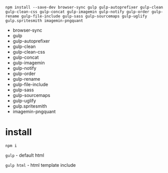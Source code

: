 `npm install --save-dev browser-sync gulp gulp-autoprefixer gulp-clean gulp-clean-css gulp-concat gulp-imagemin gulp-notify gulp-order gulp-rename gulp-file-include gulp-sass gulp-sourcemaps gulp-uglify gulp.spritesmith imagemin-pngquant`

* browser-sync
* gulp
* gulp-autoprefixer
* gulp-clean
* gulp-clean-css
* gulp-concat
* gulp-imagemin
* gulp-notify
* gulp-order
* gulp-rename
* gulp-file-include
* gulp-sass
* gulp-sourcemaps
* gulp-uglify
* gulp.spritesmith
* imagemin-pngquant

# install

`npm i`

`gulp` - default html

`gulp html` - html template include
